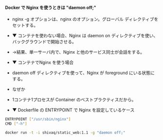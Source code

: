 #### Docker で Nginx を使うときは "daemon off;"

* nginx -g オプションは、nginx のオプション。グローバル ディレクティブをセットする。

* ▼ コンテナを使わない場合、Nginx は daemon on ディレクティブを使い、バックグラウンドで開始させる。
*  →結果、単一サーバ内で、Nginx と他のサービス同士が会話をする。




* ▼ コンテナでNginx を使う場合
* daemon off ディレクティブを使って、Nginx が foreground にいる状態にする。
* なぜか
* 1コンテナ1プロセスが Container のベストプラクティスだから。




* ▼ Dockerfile の ENTRYPOINT で Nginx を設定しているケース
```sh
ENTRYPOINT ["/usr/sbin/nginx"]
CMD ["-h"]
```
```sh
docker run -t -i shivaq/static_web:1.1 -g "daemon off;"
```
